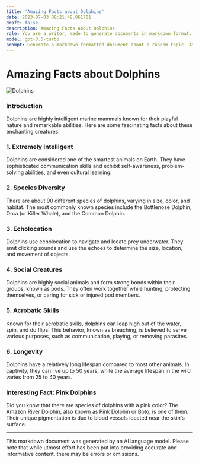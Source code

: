```yaml
---
title: 'Amazing Facts about Dolphins'
date: 2023-07-03 08:21:48.061701
draft: false
description: Amazing Facts about Dolphins
role: You are a writer, made to generate documents in markdown format. It is very important that all of the documents you generate are in valid markdown format.
model: gpt-3.5-turbo
prompt: Generate a markdown formatted document about a random topic. At the bottom, include a disclaimer explaining that the document was generated by you. The first line of the document should be the title. Make sure that the entire document is in proper markdown format, using a mix of various tags to make the document visually appealing.
---
```


# Amazing Facts about Dolphins

![Dolphins](https://images.unsplash.com/photo-1553264085-c55bbf3a4b94?ixlib=rb-1.2.1&auto=format&fit=crop&w=1050&q=80)

### Introduction
Dolphins are highly intelligent marine mammals known for their playful nature and remarkable abilities. Here are some fascinating facts about these enchanting creatures.

### 1. Extremely Intelligent
Dolphins are considered one of the smartest animals on Earth. They have sophisticated communication skills and exhibit self-awareness, problem-solving abilities, and even cultural learning.

### 2. Species Diversity
There are about 90 different species of dolphins, varying in size, color, and habitat. The most commonly known species include the Bottlenose Dolphin, Orca (or Killer Whale), and the Common Dolphin.

### 3. Echolocation
Dolphins use echolocation to navigate and locate prey underwater. They emit clicking sounds and use the echoes to determine the size, location, and movement of objects.

### 4. Social Creatures
Dolphins are highly social animals and form strong bonds within their groups, known as pods. They often work together while hunting, protecting themselves, or caring for sick or injured pod members.

### 5. Acrobatic Skills
Known for their acrobatic skills, dolphins can leap high out of the water, spin, and do flips. This behavior, known as breaching, is believed to serve various purposes, such as communication, playing, or removing parasites.

### 6. Longevity
Dolphins have a relatively long lifespan compared to most other animals. In captivity, they can live up to 50 years, while the average lifespan in the wild varies from 25 to 40 years.

### Interesting Fact: Pink Dolphins
Did you know that there are species of dolphins with a pink color? The Amazon River Dolphin, also known as Pink Dolphin or Boto, is one of them. Their unique pigmentation is due to blood vessels located near the skin's surface.

_____

This markdown document was generated by an AI language model. Please note that while utmost effort has been put into providing accurate and informative content, there may be errors or omissions.